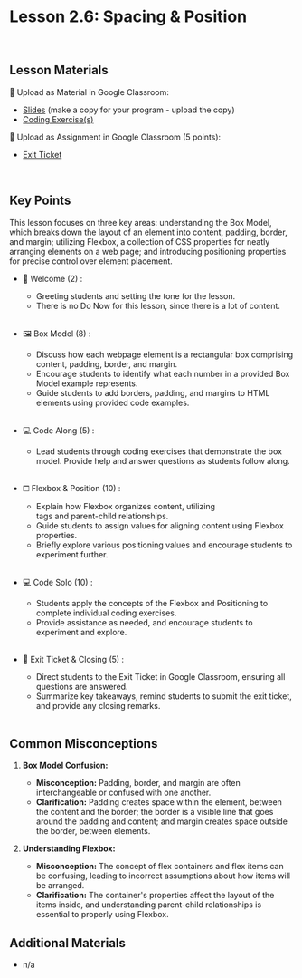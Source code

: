 # Lesson 2.6: Spacing & Position

<br>

## Lesson Materials

📖 Upload as Material in Google Classroom:
- [Slides](https://docs.google.com/presentation/d/1M25Koq1T7FlayjKNB515GnqoLA6CKIDLr0FFSqWXlU4/edit?usp=sharing) (make a copy for your program - upload the copy)
- [Coding Exercise(s)](https://github.com/CN-Mika/int-u2l6-23-24-student-exercises)

📝 Upload as Assignment in Google Classroom (5 points):
- [Exit Ticket](https://forms.gle/EaqPKvrbyeJ8uZcv5)

<br>

## Key Points
This lesson focuses on three key areas: understanding the Box Model, which breaks down the layout of an element into content, padding, border, and margin; utilizing Flexbox, a collection of CSS properties for neatly arranging elements on a web page; and introducing positioning properties for precise control over element placement.


- 👋 Welcome (2) : 
    - Greeting students and setting the tone for the lesson.
    - There is no Do Now for this lesson, since there is a lot of content. <br><br>

- 🖼️ Box Model (8) : 
    - Discuss how each webpage element is a rectangular box comprising content, padding, border, and margin.
    - Encourage students to identify what each number in a provided Box Model example represents.
    - Guide students to add borders, padding, and margins to HTML elements using provided code examples.<br><br>

- 💻 Code Along (5) :
    - Lead students through coding exercises that demonstrate the box model. Provide help and answer questions as students follow along.<br><br>

- ⧠ Flexbox & Position (10) : 
    - Explain how Flexbox organizes content, utilizing <div> tags and parent-child relationships.
    - Guide students to assign values for aligning content using Flexbox properties.
    - Briefly explore various positioning values and encourage students to experiment further. <br><br>

- 💻 Code Solo (10) : 
    - Students apply the concepts of the Flexbox and Positioning to complete individual coding exercises.
    - Provide assistance as needed, and encourage students to experiment and explore. <br><br>

- 👋 Exit Ticket & Closing (5) : 
    - Direct students to the Exit Ticket in Google Classroom, ensuring all questions are answered.
    - Summarize key takeaways, remind students to submit the exit ticket, and provide any closing remarks. <br><br>


## Common Misconceptions

1. **Box Model Confusion:**
   * **Misconception:** Padding, border, and margin are often interchangeable or confused with one another.
   * **Clarification:** Padding creates space within the element, between the content and the border; the border is a visible line that goes around the padding and content; and margin creates space outside the border, between elements.

2. **Understanding Flexbox:**
   * **Misconception:** The concept of flex containers and flex items can be confusing, leading to incorrect assumptions about how items will be arranged.
   * **Clarification:** The container's properties affect the layout of the items inside, and understanding parent-child relationships is essential to properly using Flexbox.


## Additional Materials
- n/a
